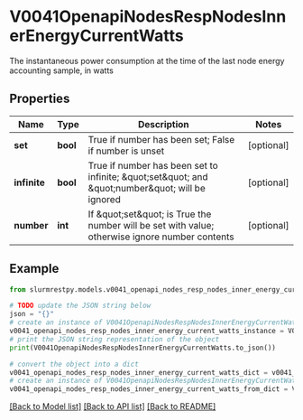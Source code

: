 # V0041OpenapiNodesRespNodesInnerEnergyCurrentWatts

The instantaneous power consumption at the time of the last node energy accounting sample, in watts

## Properties

Name | Type | Description | Notes
------------ | ------------- | ------------- | -------------
**set** | **bool** | True if number has been set; False if number is unset | [optional]
**infinite** | **bool** | True if number has been set to infinite; \&quot;set\&quot; and \&quot;number\&quot; will be ignored | [optional]
**number** | **int** | If \&quot;set\&quot; is True the number will be set with value; otherwise ignore number contents | [optional]

## Example

```python
from slurmrestpy.models.v0041_openapi_nodes_resp_nodes_inner_energy_current_watts import V0041OpenapiNodesRespNodesInnerEnergyCurrentWatts

# TODO update the JSON string below
json = "{}"
# create an instance of V0041OpenapiNodesRespNodesInnerEnergyCurrentWatts from a JSON string
v0041_openapi_nodes_resp_nodes_inner_energy_current_watts_instance = V0041OpenapiNodesRespNodesInnerEnergyCurrentWatts.from_json(json)
# print the JSON string representation of the object
print(V0041OpenapiNodesRespNodesInnerEnergyCurrentWatts.to_json())

# convert the object into a dict
v0041_openapi_nodes_resp_nodes_inner_energy_current_watts_dict = v0041_openapi_nodes_resp_nodes_inner_energy_current_watts_instance.to_dict()
# create an instance of V0041OpenapiNodesRespNodesInnerEnergyCurrentWatts from a dict
v0041_openapi_nodes_resp_nodes_inner_energy_current_watts_from_dict = V0041OpenapiNodesRespNodesInnerEnergyCurrentWatts.from_dict(v0041_openapi_nodes_resp_nodes_inner_energy_current_watts_dict)
```
[[Back to Model list]](../README.md#documentation-for-models) [[Back to API list]](../README.md#documentation-for-api-endpoints) [[Back to README]](../README.md)


